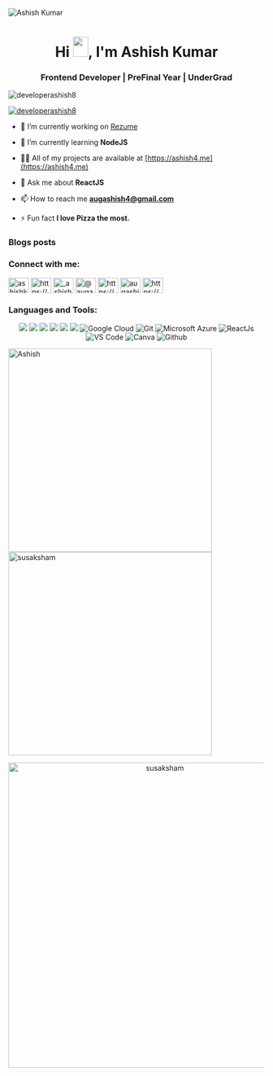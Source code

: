 ![Ashish Kumar](https://github.com/DeveloperAshish8/DeveloperAshish8/assets/90233808/856911fa-34c1-417c-986d-f561905baae3)


<h1 align="center">Hi <img src="https://raw.githubusercontent.com/MartinHeinz/MartinHeinz/master/wave.gif" width="30px" height="40px">, I'm Ashish Kumar</h1>
<h3 align="center">Frontend Developer | PreFinal Year | UnderGrad</h3>

<p align="left"> <img src="https://komarev.com/ghpvc/?username=developerashish8&label=Profile%20views&color=0e75b6&style=flat" alt="developerashish8" /> </p>

<p align="left"> <a href="https://github.com/ryo-ma/github-profile-trophy"><img src="https://github-profile-trophy.vercel.app/?username=developerashish8" alt="developerashish8" /></a> </p>

- 🔭 I’m currently working on [Rezume](https://myrezume.live/)

- 🌱 I’m currently learning **NodeJS**
- 👨‍💻 All of my projects are available at [https://ashish4.me](https://ashish4.me)

- 💬 Ask me about **ReactJS**

- 📫 How to reach me **augashish4@gmail.com**

- ⚡ Fun fact **I love Pizza the most.**

### Blogs posts
<!-- BLOG-POST-LIST:START -->
<!-- BLOG-POST-LIST:END -->

<h3 align="left">Connect with me:</h3>
<p align="left">
<a href="https://twitter.com/ashishk23857136" target="blank"><img align="center" src="https://raw.githubusercontent.com/rahuldkjain/github-profile-readme-generator/master/src/images/icons/Social/twitter.svg" alt="ashishk23857136" height="30" width="40" /></a>
<a href="https://www.linkedin.com/in/ashish-kumar-4566211a3" target="blank"><img align="center" src="https://raw.githubusercontent.com/rahuldkjain/github-profile-readme-generator/master/src/images/icons/Social/linked-in-alt.svg" alt="https://www.linkedin.com/in/ashish-kumar-he-him-4566211a3" height="30" width="40" /></a>
<a href="https://instagram.com/_ashish__k" target="blank"><img align="center" src="https://raw.githubusercontent.com/rahuldkjain/github-profile-readme-generator/master/src/images/icons/Social/instagram.svg" alt="_ashish__k" height="30" width="40" /></a>
<a href="https://medium.com/@augashish4" target="blank"><img align="center" src="https://raw.githubusercontent.com/rahuldkjain/github-profile-readme-generator/master/src/images/icons/Social/medium.svg" alt="@augashish4" height="30" width="40" /></a>
<a href="https://www.youtube.com/@CodeChamp_" target="blank"><img align="center" src="https://raw.githubusercontent.com/rahuldkjain/github-profile-readme-generator/master/src/images/icons/Social/youtube.svg" alt="https://www.youtube.com/channel/ucw39myihyyoicgsth3cdymq" height="30" width="40" /></a>
<a href="https://www.hackerrank.com/augashish4" target="blank"><img align="center" src="https://raw.githubusercontent.com/rahuldkjain/github-profile-readme-generator/master/src/images/icons/Social/hackerrank.svg" alt="augashish4" height="30" width="40" /></a>
<a href="https://discord.gg/https://discord.com/invite/vVM4hBKnHt" target="blank"><img align="center" src="https://raw.githubusercontent.com/rahuldkjain/github-profile-readme-generator/master/src/images/icons/Social/discord.svg" alt="https://discord.com/invite/vVM4hBKnHt" height="30" width="40" /></a>
</p>

<h3 align="left">Languages and Tools:</h3>
<p align="center"> <img src="https://img.shields.io/badge/HTML5-E34F26?style=for-the-badge&logo=html5&logoColor=white" />
   <img src="https://img.shields.io/badge/CSS3-1572B6?style=for-the-badge&logo=css3&logoColor=white" />
   <img src="https://img.shields.io/badge/Bootstrap-563D7C?style=for-the-badge&logo=bootstrap&logoColor=white" />
   <img src="https://img.shields.io/badge/JavaScript-323330?style=for-the-badge&logo=javascript&logoColor=F7DF1E" /> 
   <img src="https://img.shields.io/badge/c-%2300599C.svg?&style=for-the-badge&logo=c&logoColor=white" />
   <img src="https://img.shields.io/badge/C++-%2300599C.svg?&style=for-the-badge&logo=cplusplus&logoColor=white" />
   <img alt="Google Cloud" src="https://img.shields.io/badge/Google_Cloud-4285F4?style=for-the-badge&logo=google-cloud&logoColor=white" />
   <img alt="Git" src="https://img.shields.io/badge/Git-F05032?style=for-the-badge&logo=git&logoColor=white" />
   <img alt="Microsoft Azure" src="https://img.shields.io/badge/microsoft%20azure-0089D6?style=for-the-badge&logo=microsoft-azure&logoColor=white" />
   <img alt="ReactJs" src="https://img.shields.io/badge/React-20232A?style=for-the-badge&logo=react&logoColor=61DAFB" />
   <img alt="VS Code" src="https://img.shields.io/badge/Visual_Studio_Code-0078D4?style=for-the-badge&logo=visual%20studio%20code&logoColor=white" />
   <img alt="Canva" src="https://img.shields.io/badge/Canva-F05032?style=for-the-badge&logo=canva&logoColor=white" />
   <img alt="Github" src="https://img.shields.io/badge/Github-white?style=for-the-badge&logo=github&logoColor=black" />
   </p>

<p><img align="left" src="https://github-readme-stats.vercel.app/api/top-langs?username=developerashish8&show_icons=true&locale=en&layout=compact&theme=algolia" width="400" alt="Ashish" /></p>


<p>&nbsp;<img align="center" src="https://github-readme-stats.vercel.app/api?username=developerashish8&show_icons=true&locale=en&theme=algolia" width="400" alt="susaksham" /></p>

<p align="center"><img src="https://github-readme-streak-stats.herokuapp.com/?user=developerashish8&theme=algolia" alt="susaksham" width="600"/></p>

